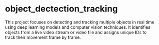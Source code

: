 # object_dectection_tracking
This project focuses on detecting and tracking multiple objects in real time using deep learning models and computer vision techniques. It identifies objects from a live video stream or video file and assigns unique IDs to track their movement frame by frame.
